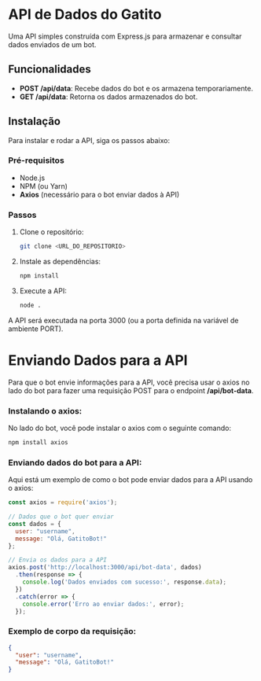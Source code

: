 # API de Dados do Gatito

Uma API simples construída com Express.js para armazenar e consultar dados enviados de um bot.

## Funcionalidades

- **POST /api/data**: Recebe dados do bot e os armazena temporariamente.
- **GET /api/data**: Retorna os dados armazenados do bot.

## Instalação

Para instalar e rodar a API, siga os passos abaixo:

### Pré-requisitos

- Node.js
- NPM (ou Yarn)
- **Axios** (necessário para o bot enviar dados à API)

### Passos

1. Clone o repositório:

   ```bash
   git clone <URL_DO_REPOSITORIO>
   ```

2. Instale as dependências:

   ```bash
   npm install
   ```

3. Execute a API:

   ```bash
   node .
   ```
A API será executada na porta 3000 (ou a porta definida na variável de ambiente PORT).

# Enviando Dados para a API

Para que o bot envie informações para a API, você precisa usar o axios no lado do bot para fazer uma requisição POST para o endpoint **/api/bot-data**.

### Instalando o axios:
No lado do bot, você pode instalar o axios com o seguinte comando:
```bash
npm install axios
```
### Enviando dados do bot para a API:
Aqui está um exemplo de como o bot pode enviar dados para a API usando o axios:
```javascript
const axios = require('axios');

// Dados que o bot quer enviar
const dados = {
  user: "username",
  message: "Olá, GatitoBot!"
};

// Envia os dados para a API
axios.post('http://localhost:3000/api/bot-data', dados)
  .then(response => {
    console.log('Dados enviados com sucesso:', response.data);
  })
  .catch(error => {
    console.error('Erro ao enviar dados:', error);
  });
```
### Exemplo de corpo da requisição:
```json
{
  "user": "username",
  "message": "Olá, GatitoBot!"
}
```
